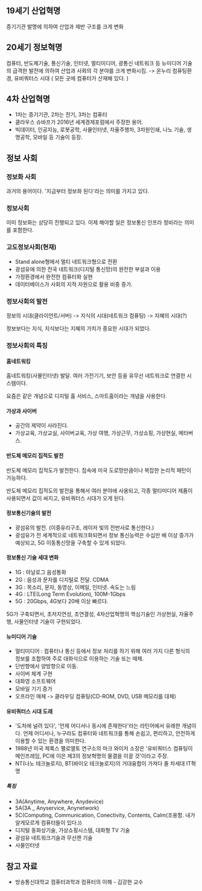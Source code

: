 ## 19세기 산업혁명

증기기관 발명에 의하여 산업과 제반 구조를 크게 변화

## 20세기 정보혁명

컴퓨터, 반도체기술, 통신기술, 인터넷, 멀티미디어, 광통신 네트워크 등 뉴미디어 기술의 급격한 발전에 의하여 산업과 사회의 각 분야를 크게 변화시킴.
-> 온누리 컴퓨팅환경, 유비쿼터스 시대 ( 모든 곳에 컴퓨터가 산재해 있다. )

## 4차 산업혁명

- 1차는 증기기관, 2차는 전기, 3차는 컴퓨터
- 클라우스 슈바프가 2016년 세계경제포럼에서 주장한 용어.
- 빅데이터, 인공지능, 로봇공학, 사물인터넷, 자율주행차, 3차원인쇄, 나노 기술, 생명공학, 모바일 등 기술이 등장.

## 정보 사회

### 정보화 사회

과거의 용어이다. '지금부터 정보화 된다'라는 의미를 가지고 있다.

### 정보사회

이미 정보화는 상당히 진행되고 있다. 이제 해야할 일은 정보통신 인프라 정비라는 의미를 포함한다.

### 고도정보사회(현재)

- Stand alone형에서 멀티 네트워크형으로 전환
- 광섬유에 의한 전국 네트워크(디지털 통신망)의 완전한 부설과 이용
- 가정환경에서 완전한 컴퓨터화 실현
- 데이터베이스가 사회의 지적 자원으로 활용 비중 증가.

### 정보사회의 발전

정보의 시대(클라이언트/서버) -> 지식의 시대(네트워크 컴퓨팅) -> 지혜의 시대(?)

정보보다는 지식, 지식보다는 지혜의 가치가 중요한 시대가 되었다.

### 정보사회의 특징

#### 홈네트워킹

홈네트워킹(사물인터넷) 발달. 여러 가전기기, 보안 등을 유무선 네트워크로 연결한 시스템이다.

요즘은 같은 개념으로 디지털 홈 서비스, 스마트홈이라는 개념을 사용한다.

#### 가상과 사이버

- 공간의 제약이 사라진다. 
- 가상교육, 가상교실, 사이버교육, 가상 여행, 가상근무, 가상쇼핑, 가상현실, 메타버스.

#### 반도체 메모리 집적도 발전

반도체 메모리 집적도가 발전한다. 칩속에 미국 도로망만큼이나 복잡한 논리적 패턴이 가능하다.

반도체 메모리 집적도의 발전을 통해서 여러 분야에 사용되고, 각종 멀티미디어 제품이 사용되면서 값이 싸지고, 유비쿼터스 시대가 오게 된다.

#### 정보통신기술의 발전

- 광섬유의 발전. (이중유리구조, 레이저 빛의 전반사로 통신한다.)
- 광섬유가 전 세계적으로 네트워크화되면서 정보 통신능력은 수십만 배 이상 증가가 예상되고, 5G 이동통신망을 구축할 수 있게 되었다.

#### 정보통신 기술 세대 변화

- 1G : 아날로그 음성통화
- 2G : 음성과 문자를 디지털로 전달. CDMA
- 3G : 목소리, 문자, 동영상, 이메일, 인터넷. 속도는 느림
- 4G : LTE(Long Term Evolution), 100M-1Gbps
- 5G : 20Gbps, 4G보다 20배 이상 빠르다.

5G가 구축되면서, 초저지연성, 초연결성, 4차산업혁명의 핵심기술인 가상현실, 자율주행, 사물인터넷 기술이 구현되었다.

#### 뉴미디어 기술

- 멀티미디어 : 컴퓨터나 통신 등에서 정보 처리를 하기 위해 여러 가지 다른 형식의 정보를 조합하여 주로 대화식으로 이용하는 기술 또는 매체.
- 단반향에서 양방향으로 이동.
- 사이버 체계 구현
- 대화영 소프트웨어
- 모바일 기기 증가
- 오프라인 매체 -> 클라우딩 컴퓨팅(CD-ROM, DVD, USB 메모리를 대체)

#### 유비쿼터스 시대 도래

- '도처에 널려 있다', '언제 어디서나 동시에 존재한다'라는 라틴어에서 유래한 개념이다. 언제 어디서나, 누구라도 컴퓨터와 네트워크를 통해 손쉽고, 편리하고, 안전하게 이용할 수 있는 환경을 의미한다.
- 1988년 미국 제록스 팰로앨토 연구소의 마크 와이저 소장은 '유비쿼터스 컴퓨팅이 메인프레임, PC에 이은 제3의 정보혁명의 물결을 이끌 것'이라고 주장.
- NT(나노 테크놀로지), BT(바이오 테크놀로지)의 거대융합이 가져다 줄 차세대 IT혁명

##### 특징

- 3A(Anytime, Anywhere, Anydevice)
- 5A(3A _ Anyservice, Anynetwork)
- 5C(Computing, Communication, Conectivity, Contents, Calm(조용함. 내가 알게모르게 컴퓨터들이 있다.))
- 디지털 동화상기술, 가상쇼핑시스템, 대화형 TV 기술
- 광섬유 네트워크기술과 무선랜 기술
- 사물인터넷

## 참고 자료

- 방송통신대학교 컴퓨터과학과 컴퓨터의 이해 - 김강현 교수